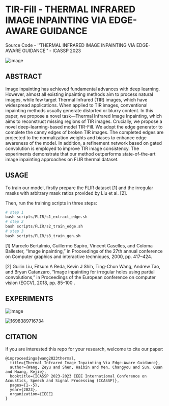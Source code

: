 # TIR-Fill - THERMAL INFRARED IMAGE INPAINTING VIA EDGE-AWARE GUIDANCE
Source Code - ''THERMAL INFRARED IMAGE INPAINTING VIA EDGE-AWARE GUIDANCE'' - ICASSP 2023

![image](https://github.com/zeyuwang-zju/TIR-Fill/assets/112078495/994f1711-a2da-4040-a2e9-a7ca396aa60f)

## ABSTRACT

Image inpainting has achieved fundamental advances with deep learning. However, almost all existing inpainting methods aim to process natural images, while few target Thermal Infrared (TIR) images, which have widespread applications. When applied to TIR images, conventional inpainting methods usually generate distorted or blurry content. In this paper, we propose a novel task—Thermal Infrared Image Inpainting, which aims to reconstruct missing regions of TIR images. Crucially, we propose a novel deep-learning-based model TIR-Fill. We adopt the edge generator to complete the canny edges of broken TIR images. The completed edges are projected to the normalization weights and biases to enhance edge awareness of the model. In addition, a refinement network based on gated convolution is employed to improve TIR image consistency. The experiments demonstrate that our method outperforms state-of-the-art image inpainting approaches on FLIR thermal dataset.  



## USAGE

To train our model, firstly prepare the FLIR dataset [1] and the irregular masks with arbitrary mask ratios provided by Liu et al. [2].

Then, run the training scripts in three steps:

```python
# step 1
bash scripts/FLIR/s1_extract_edge.sh
# step 2
bash scripts/FLIR/s2_train_edge.sh
# step 3
bash scripts/FLIR/s3_train_gen.sh   
```



[1] Marcelo Bertalmio, Guillermo Sapiro, Vincent Caselles, and Coloma Ballester, “Image inpainting,” in Proceedings of the 27th annual conference on Computer graphics and interactive techniques, 2000, pp. 417–424.  

[2] Guilin Liu, Fitsum A Reda, Kevin J Shih, Ting-Chun Wang, Andrew Tao, and Bryan Catanzaro, “Image inpainting for irregular holes using partial convolutions,” in Proceedings of the European conference on computer vision (ECCV), 2018, pp. 85–100 .



## EXPERIMENTS

![image](https://github.com/zeyuwang-zju/TIR-Fill/assets/112078495/6dae5e5e-2dca-404a-a623-e9321566ee4f)

![1698389716734](https://github.com/zeyuwang-zju/TIR-Fill/assets/112078495/422c5bbd-06a5-418b-b6af-2dd520bcba57)



## CITATION

If you are interested this repo for your research, welcome to cite our paper:

```
@inproceedings{wang2023thermal,
  title={Thermal Infrared Image Inpainting Via Edge-Aware Guidance},
  author={Wang, Zeyu and Shen, Haibin and Men, Changyou and Sun, Quan and Huang, Kejie},
  booktitle={ICASSP 2023-2023 IEEE International Conference on Acoustics, Speech and Signal Processing (ICASSP)},
  pages={1--5},
  year={2023},
  organization={IEEE}
}
```
